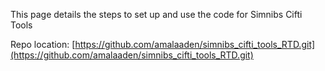This page details the steps to set up and use the code for Simnibs Cifti Tools

Repo location: [https://github.com/amalaaden/simnibs_cifti_tools_RTD.git](https://github.com/amalaaden/simnibs_cifti_tools_RTD.git)
